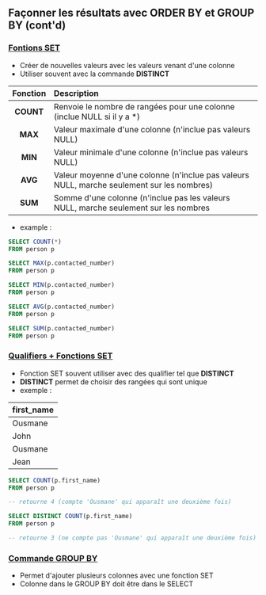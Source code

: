 ## Façonner les résultats avec ORDER BY et GROUP BY (cont'd)

### <span style="text-decoration:underline">Fontions SET</span>

- Créer de nouvelles valeurs avec les valeurs venant d'une colonne
- Utiliser souvent avec la commande **DISTINCT**


| Fonction    | Description       |
| :---:       | :----             |
| **COUNT**   | Renvoie le nombre de rangées pour une colonne (inclue NULL si il y a *) |
| **MAX**     | Valeur maximale d'une colonne (n'inclue pas valeurs NULL)                     |
| **MIN**     | Valeur minimale d'une colonne (n'inclue pas valeurs NULL)                     |
| **AVG**     | Valeur moyenne d'une colonne (n'inclue pas valeurs NULL, marche seulement sur les nombres)                          |
| **SUM**     | Somme d'une colonne (n'inclue pas les valeurs NULL, marche seulement sur les nombres |

- example : 

```sql
SELECT COUNT(*)
FROM person p
```

```sql
SELECT MAX(p.contacted_number)
FROM person p
```

```sql
SELECT MIN(p.contacted_number)
FROM person p
```

```sql
SELECT AVG(p.contacted_number)
FROM person p
```

```sql
SELECT SUM(p.contacted_number)
FROM person p
```

### <span style="text-decoration:underline">Qualifiers + Fonctions SET</span>

- Fonction SET souvent utiliser avec des qualifier tel que **DISTINCT**
- **DISTINCT** permet de choisir des rangées qui sont unique
- exemple : 

| first_name      |
| -----------     |
| Ousmane         |
| John            |
| Ousmane         |
| Jean            |

```sql
SELECT COUNT(p.first_name)
FROM person p 

-- retourne 4 (compte 'Ousmane' qui apparaît une deuxième fois)
```

```sql
SELECT DISTINCT COUNT(p.first_name)
FROM person p 

-- retourne 3 (ne compte pas 'Ousmane' qui apparaît une deuxième fois)
```

### <span style="text-decoration:underline">Commande GROUP BY</span>

- Permet d'ajouter plusieurs colonnes avec une fonction SET
- Colonne dans le GROUP BY doit être dans le SELECT
